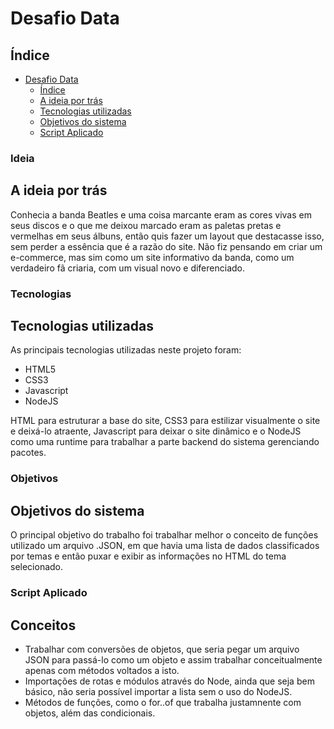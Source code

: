 # Desafio Data

## Índice

- [Desafio Data](#Desafio-data)
  - [Índice](#Índice)
  - [A ideia por trás](#Ideia)
  - [Tecnologias utilizadas](#Tecnologias)
  - [Objetivos do sistema](#Objetivos)
  - [Script Aplicado](#Conceitos)



### Ideia
## A ideia por trás
Conhecia a banda Beatles e uma coisa marcante eram as cores vivas em seus discos e o que me deixou marcado eram as paletas pretas e vermelhas em seus álbuns, então quis fazer um layout que destacasse isso, sem perder a essência que é a razão do site. Não fiz pensando em criar um e-commerce, mas sim como um site informativo da banda, como um verdadeiro fã criaria, com um visual novo e diferenciado.

### Tecnologias
## Tecnologias utilizadas
As principais tecnologias utilizadas neste projeto foram:

* HTML5
* CSS3
* Javascript
* NodeJS

<p>HTML para estruturar a base do site, CSS3 para estilizar visualmente o site e deixá-lo atraente, Javascript para deixar o site dinâmico e o NodeJS como uma runtime para trabalhar a parte backend do sistema gerenciando pacotes.</p>

### Objetivos
## Objetivos do sistema
<p> O principal objetivo do trabalho foi trabalhar melhor o conceito de funções utilizado um arquivo .JSON, em que havia uma lista de dados classificados por temas e então puxar e exibir as informações no HTML do tema selecionado. </p>

### Script Aplicado
## Conceitos
* Trabalhar com conversões de objetos, que seria pegar um arquivo JSON para passá-lo como um objeto e assim trabalhar conceitualmente apenas com métodos voltados a isto.
* Importações de rotas e módulos através do Node, ainda que seja bem básico, não seria possível importar a lista sem o uso do NodeJS.
* Métodos de funções, como o for..of que trabalha justamnente com objetos, além das condicionais.






